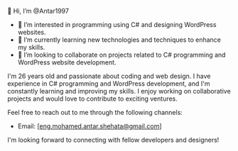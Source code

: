 👋 Hi, I’m @Antar1997
- 👀 I’m interested in programming using C# and designing WordPress websites.
- 🌱 I’m currently learning new technologies and techniques to enhance my skills.
- 💞️ I’m looking to collaborate on projects related to C# programming and WordPress website development.

I'm 26 years old and passionate about coding and web design. I have experience in C# programming and WordPress development, and I'm constantly learning and improving my skills. I enjoy working on collaborative projects and would love to contribute to exciting ventures.

Feel free to reach out to me through the following channels:

- Email: [eng.mohamed.antar.shehata@gmail.com]

I'm looking forward to connecting with fellow developers and designers!

<!---
Antar1997/Antar1997 is a ✨ special ✨ repository because its `README.md` (this file) appears on your GitHub profile.
You can click the Preview link to take a look at your changes.
--->
